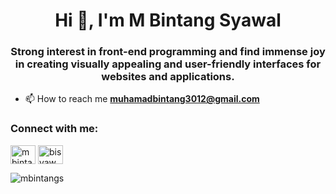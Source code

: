 <h1 align="center">Hi 👋, I'm M Bintang Syawal</h1>
<h3 align="center">Strong interest in front-end programming and find immense joy in creating visually appealing and user-friendly interfaces for websites and applications.</h3>

- 📫 How to reach me **muhamadbintang3012@gmail.com**

<h3 align="left">Connect with me:</h3>
<p align="left">
<a href="https://linkedin.com/in/mbintangsyawal" target="blank"><img align="center" src="https://raw.githubusercontent.com/rahuldkjain/github-profile-readme-generator/master/src/images/icons/Social/linked-in-alt.svg" alt="mbintangsyawal" height="30" width="40" /></a>
<a href="https://instagram.com/bisyaw" target="blank"><img align="center" src="https://raw.githubusercontent.com/rahuldkjain/github-profile-readme-generator/master/src/images/icons/Social/instagram.svg" alt="bisyaw" height="30" width="40" /></a>
</p>

<p><img align="center" src="https://github-readme-stats.vercel.app/api/top-langs?username=mbintangs&show_icons=true&locale=en&layout=compact" alt="mbintangs" /></p>
